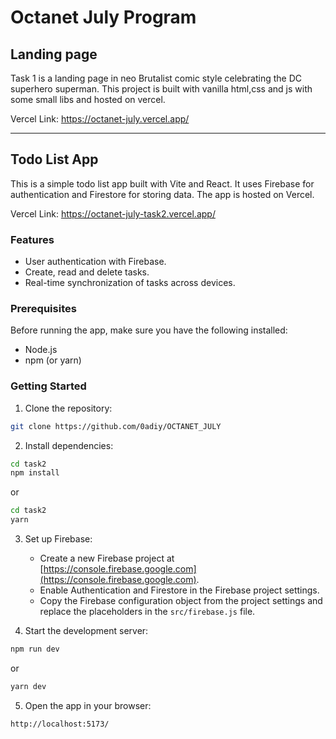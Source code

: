 # Octanet July Program
## Landing page
Task 1 is a landing page in neo Brutalist comic style celebrating the DC superhero superman. This project is built with vanilla html,css and js with some small libs and hosted on vercel.

Vercel Link: https://octanet-july.vercel.app/

---
## Todo List App

This is a simple todo list app built with Vite and React. It uses Firebase for authentication and Firestore for storing data. The app is hosted on Vercel.

Vercel Link: https://octanet-july-task2.vercel.app/

### Features

- User authentication with Firebase.
- Create, read and delete tasks.
- Real-time synchronization of tasks across devices.

### Prerequisites

Before running the app, make sure you have the following installed:

- Node.js
- npm (or yarn)

### Getting Started

1. Clone the repository:
```bash
git clone https://github.com/0adiy/OCTANET_JULY
```

2. Install dependencies:
```bash 
cd task2
npm install
```
or
```bash 
cd task2
yarn
```

3. Set up Firebase:

   - Create a new Firebase project at [https://console.firebase.google.com](https://console.firebase.google.com).
   - Enable Authentication and Firestore in the Firebase project settings.
   - Copy the Firebase configuration object from the project settings and replace the placeholders in the `src/firebase.js` file.

4. Start the development server:
```bash 
npm run dev
```
or
```bash 
yarn dev
```

5. Open the app in your browser:
```bash 
http://localhost:5173/
```
